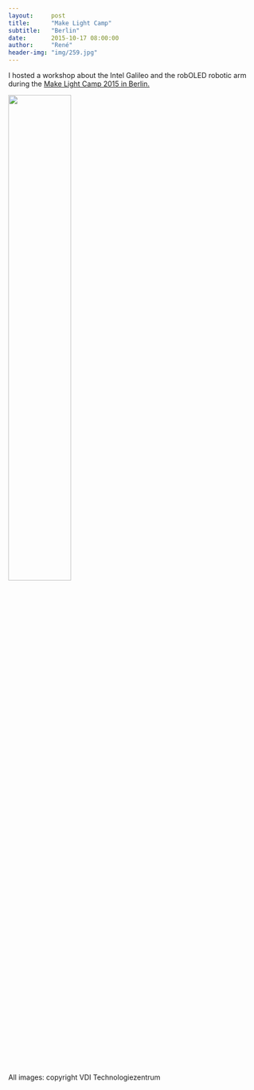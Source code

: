 ```yaml
---
layout:     post
title:      "Make Light Camp"
subtitle:   "Berlin"
date:       2015-10-17 08:00:00
author:     "René"
header-img: "img/259.jpg"
---
```


<p>I hosted a workshop about the Intel Galileo and the robOLED robotic arm during the <a href="http://www.photonik-campus.de/make-light/make-light-veranstaltungen/make-light-lab-im-bundesforschungsministerium/" target="_blank">
Make Light Camp 2015 in Berlin.</a>

<p><img src="{{ site.url }}/img/IMG_8229.JPG" width="50%"/></p>

<p>All images: copyright VDI Technologiezentrum</p>

